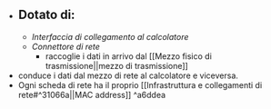 - ## Dotato di:
	- _Interfaccia di collegamento al calcolatore_
	- _Connettore di rete_
		- raccoglie i dati in arrivo dal [[Mezzo fisico di trasmissione||mezzo di trasmissione]]  
- conduce i dati dal mezzo di rete al calcolatore e viceversa.
- Ogni scheda di rete ha il proprio [[Infrastruttura e collegamenti di rete#^31066a||MAC address]]  ^a6ddea